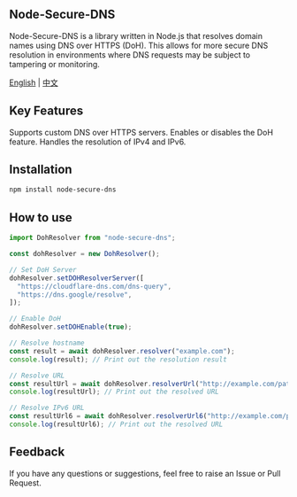 ## Node-Secure-DNS

Node-Secure-DNS is a library written in Node.js that resolves domain names using DNS over HTTPS (DoH). This allows for more secure DNS resolution in environments where DNS requests may be subject to tampering or monitoring.

[English](./README.md) | [中文](./translations/README_zh.md)

## Key Features

Supports custom DNS over HTTPS servers.
Enables or disables the DoH feature.
Handles the resolution of IPv4 and IPv6.

## Installation

```bash
npm install node-secure-dns
```

## How to use

```javascript
import DohResolver from "node-secure-dns";

const dohResolver = new DohResolver();

// Set DoH Server
dohResolver.setDOHResolverServer([
  "https://cloudflare-dns.com/dns-query",
  "https://dns.google/resolve",
]);

// Enable DoH
dohResolver.setDOHEnable(true);

// Resolve hostname
const result = await dohResolver.resolver("example.com");
console.log(result); // Print out the resolution result

// Resolve URL
const resultUrl = await dohResolver.resolverUrl("http://example.com/path");
console.log(resultUrl); // Print out the resolved URL

// Resolve IPv6 URL
const resultUrl6 = await dohResolver.resolverUrl6("http://example.com/path");
console.log(resultUrl6); // Print out the resolved URL
```

## Feedback

If you have any questions or suggestions, feel free to raise an Issue or Pull Request.
